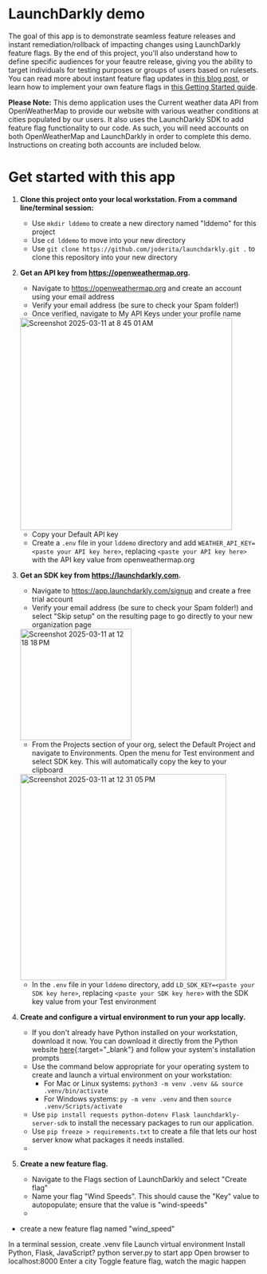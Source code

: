 # LaunchDarkly demo
The goal of this app is to demonstrate seamless feature releases and instant remediation/rollback of impacting changes using LaunchDarkly feature flags. By the end of this project, you'll also understand how to define specific audiences for your feautre release, giving you the ability to target individuals for testing purposes or groups of users based on rulesets. You can read more about instant feature flag updates in [this blog post](https://launchdarkly.com/blog/how-near-instant-feature-flag-updates-ensure-your-app/), or learn how to implement your own feature flags in [this Getting Started guide](https://app.launchdarkly.com/projects/default/get-started?env=test&selected-env=test).

**Please Note:** This demo application uses the Current weather data API from OpenWeatherMap to provide our website with various weather conditions at cities populated by our users. It also uses the LaunchDarkly SDK to add feature flag functionality to our code. As such, you will need accounts on both OpenWeatherMap and LaunchDarkly in order to complete this demo. Instructions on creating both accounts are included below. 

# Get started with this app
1. **Clone this project onto your local workstation. From a command line/terminal session:**
   * Use `mkdir lddemo` to create a new directory named "lddemo" for this project
   * Use `cd lddemo` to move into your new directory
   * Use `git clone https://github.com/joderita/launchdarkly.git .` to clone this repository into your new directory
2. **Get an API key from https://openweathermap.org.**
   * Navigate to https://openweathermap.org and create an account using your email address
   * Verify your email address (be sure to check your Spam folder!)
   * Once verified, navigate to My API Keys under your profile name
    <img width="425" alt="Screenshot 2025-03-11 at 8 45 01 AM" src="https://github.com/user-attachments/assets/b1b95ac9-aa5e-4dba-bfee-a15d9150b702" />

   * Copy your Default API key
   * Create a `.env` file in your `lddemo` directory and add `WEATHER_API_KEY=<paste your API key here>`, replacing `<paste your API key here>` with the API key value from openweathermap.org
3. **Get an SDK key from https://launchdarkly.com.**
   * Navigate to https://app.launchdarkly.com/signup and create a free trial account
   * Verify your email address (be sure to check your Spam folder!) and select "Skip setup" on the resulting page to go directly to your new organization page
   <img width="223" alt="Screenshot 2025-03-11 at 12 18 18 PM" src="https://github.com/user-attachments/assets/167ebbd8-37b0-4f45-a87a-da18008303bd" />

   * From the Projects section of your org, select the Default Project and navigate to Environments. Open the menu for Test environment and select SDK key. This will automatically copy the key to your clipboard
   <img width="413" alt="Screenshot 2025-03-11 at 12 31 05 PM" src="https://github.com/user-attachments/assets/c99dbee1-b765-43ee-a771-a0604d5b7a6f" />

   * In the `.env` file in your `lddemo` directory, add `LD_SDK_KEY=<paste your SDK key here>`, replacing `<paste your SDK key here>` with the SDK key value from your Test environment
4. **Create and configure a virtual environment to run your app locally.**
   * If you don't already have Python installed on your workstation, download it now. You can download it directly from the Python website [here](https://www.python.org/downloads/){:target="_blank"} and follow your system's installation prompts
   * Use the command below appropriate for your operating system to create and launch a virtual environment on your workstation:
     * For Mac or Linux systems: `python3 -m venv .venv && source .venv/bin/activate`
     * For Windows systems: `py -m venv .venv` and then `source .venv/Scripts/activate`
   * Use `pip install requests python-dotenv Flask launchdarkly-server-sdk` to install the necessary packages to run our application.
   * Use `pip freeze > requirements.txt` to create a file that lets our host server know what packages it needs installed.
   * 




4. **Create a new feature flag.**
   * Navigate to the Flags section of LaunchDarkly and select "Create flag"
   * Name your flag "Wind Speeds". This should cause the "Key" value to autopopulate; ensure that the value is "wind-speeds"
   * 


* create a new feature flag named "wind_speed"

In a terminal session, create .venv file
Launch virtual environment
Install Python, Flask, JavaScript?
python server.py to start app
Open browser to localhost:8000
Enter a city
Toggle feature flag, watch the magic happen

